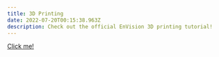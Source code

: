 ```yaml
---
title: 3D Printing
date: 2022-07-20T00:15:38.963Z
description: Check out the official EnVision 3D printing tutorial!
---
```

[Click me!](https://docs.google.com/presentation/d/1CYFoB5y7_UgWvok6kU07hWUgDARuQ7qd6FVQ0fbHOIs/present?slide=id.p)